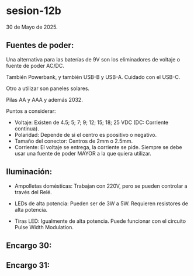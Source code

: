 # sesion-12b

30 de  Mayo de 2025.

## Fuentes de poder:

Una alternativa para las baterías de 9V son los eliminadores de voltaje o fuente de poder AC/DC.

También Powerbank, y también USB-B y USB-A. Cuidado con el USB-C.

Otro a utilizar son paneles solares.

Pilas AA y AAA y además 2032.

Puntos a considerar:

 - Voltaje: Existen de 4.5; 5; 7; 9; 12; 15; 18; 25 VDC (DC: Corriente continua).
 - Polaridad: Depende de si el centro es poositivo o negativo.
 - Tamaño del conector: Centros de 2mm o 2.5mm.
 - Corriente: El voltaje se entrega, la corriente se pide. Siempre se debe usar una fuente de poder MAYOR a la que quiera utilizar.

## Iluminación:

 - Ampolletas domésticas: Trabajan con 220V, pero se pueden controlar a través del Relé.

 - LEDs de alta potencia: Pueden ser de 3W a 5W. Requieren resistores de alta potencia.

 - Tiras LED: Igualmente de alta potencia. Puede funcionar con el circuito Pulse Width Modulation.

## Encargo 30:

## Encargo 31:
